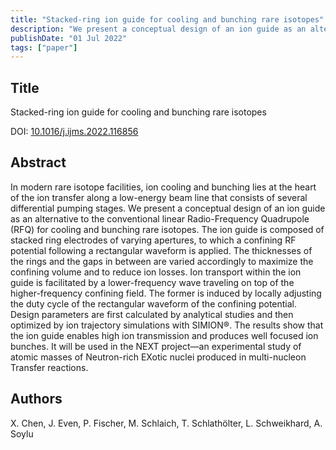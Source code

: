 ```yaml
---
title: "Stacked-ring ion guide for cooling and bunching rare isotopes"
description: "We present a conceptual design of an ion guide as an alternative to the conventional linear Radio-Frequency Quadrupole (RFQ) for cooling and bunching rare isotopes"
publishDate: "01 Jul 2022"
tags: ["paper"]
---
```


## Title
Stacked-ring ion guide for cooling and bunching rare isotopes

DOI: [10.1016/j.ijms.2022.116856](https://doi.org/10.1016/j.ijms.2022.116856)


## Abstract
In modern rare isotope facilities, ion cooling and bunching lies at the heart of the ion transfer along a low-energy beam line that consists of several differential pumping stages. We present a conceptual design of an ion guide as an alternative to the conventional linear Radio-Frequency Quadrupole (RFQ) for cooling and bunching rare isotopes. The ion guide is composed of stacked ring electrodes of varying apertures, to which a confining RF potential following a rectangular waveform is applied. The thicknesses of the rings and the gaps in between are varied accordingly to maximize the confining volume and to reduce ion losses. Ion transport within the ion guide is facilitated by a lower-frequency wave traveling on top of the higher-frequency confining field. The former is induced by locally adjusting the duty cycle of the rectangular waveform of the confining potential. Design parameters are first calculated by analytical studies and then optimized by ion trajectory simulations with SIMION®. The results show that the ion guide enables high ion transmission and produces well focused ion bunches. It will be used in the NEXT project—an experimental study of atomic masses of Neutron-rich EXotic nuclei produced in multi-nucleon Transfer reactions.


## Authors
X. Chen, J. Even, P. Fischer, M. Schlaich, T. Schlathölter, L. Schweikhard, A. Soylu 
